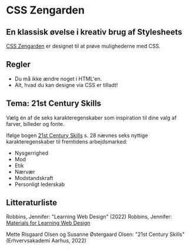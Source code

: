 # CSS Zengarden

## En klassisk øvelse i kreativ brug af Stylesheets

[CSS Zengarden](https://csszengarden.com/) er designet til at prøve mulighederne med CSS.

## Regler

* Du må ikke ændre noget i HTML'en.
* Alt, hvad du kan designe via CSS er tilladt!

## Tema: 21st Century Skills

Vælg én af de seks karakteregenskaber som inspiration til dine valg af farver, billeder og fonte.

Ifølge bogen [21st Century Skills](https://ipaper.ipapercms.dk/ErhvervsakademiAarhus/Forskningsrapportguides/21-century-skills/?page=28) s. 28 nævnes seks nyttige karakteregenskaber til fremtidens arbejdsmarked:

* Nysgerrighed
* Mod
* Etik
* Nærvær
* Modstandskraft
* Personligt lederskab

## Litteraturliste

Robbins, Jennifer: "Learning Web Design" (2022)
Robbins, Jennifer: [Materials for Learning Web Design](https://learningwebdesign.com/5e/materials/LWD5e_materials.zip)

Mette Risgaard Olsen og Susanne Østergaard Olsen: "21st Century Skills" (Erhvervsakademi Aarhus, 2022)